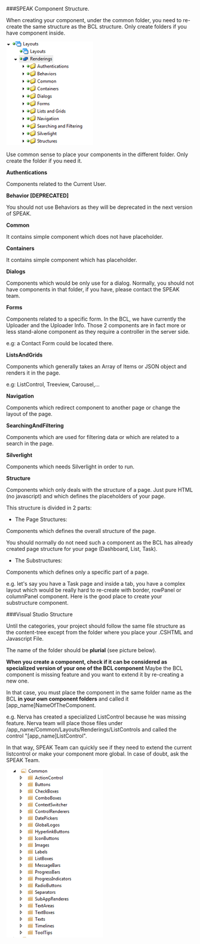 ###SPEAK Component Structure.

When creating your component, under the common folder, you need to re-create the same structure as the BCL structure. Only create folders if you have component inside.

![](component-tree.png)

Use common sense to place your components in the different folder. Only create the folder if you need it.

**Authentications**

Components related to the Current User.

**Behavior [DEPRECATED]**

You should not use Behaviors as they will be deprecated in the next version of SPEAK.

**Common**

It contains simple component which does not have placeholder.

**Containers**

It contains simple component which has placeholder.

**Dialogs**

Components which would be only use for a dialog. Normally, you should not have components in that folder, if you have, please contact the SPEAK team.

**Forms**

Components related to a specific form. In the BCL, we have currently the Uploader and the Uploader Info. Those 2 components are in fact more or less stand-alone component as they require a controller in the server side.

e.g: a Contact Form could be located there.

**ListsAndGrids**

Components which generally takes an Array of Items or JSON object and renders it in the page.

e.g: ListControl, Treeview, Carousel,...

**Navigation**

Components which redirect component to another page or change the layout of the page.

**SearchingAndFiltering**

Components which are used for filtering data or which are related to a search in the page.

**Silverlight**

Components which needs Silverlight in order to run.

**Structure**

Components which only deals with the structure of a page. Just pure HTML (no javascript) and which defines the placeholders of your page.

This structure is divided in 2 parts:

- The Page Structures:

Components which defines the overall structure of the page.

You should normally do not need such a component as the BCL has already created page structure for your page (Dashboard, List, Task).

- The Substructures:

Components which defines only a specific part of a page.

e.g. let's say you have a Task page and inside a tab, you have a complex layout which would be really hard to re-create with border, rowPanel or columnPanel component. Here is the good place to create your substructure component.

###Visual Studio Structure

Until the categories, your project should follow the same file structure as the content-tree except from the folder where you place your .CSHTML and Javascript File.

The name of the folder should be **plurial** (see picture below).

**When you create a component, check if it can be considered as specialized version of your one of the BCL component** Maybe the BCL component is missing feature and you want to extend it by re-creating a new one.

In that case, you must place the component in the same folder name as the BCL **in your own component folders** and called it [app_name]NameOfTheComponent. 

e.g. Nerva has created a specialized ListControl because he was missing feature. Nerva team will place those files under /app_name/Common/Layouts/Renderings/ListControls and called the control "[app_name]ListControl".

In that way, SPEAK Team can quickly see if they need to extend the current listcontrol or make your component more global. In case of doubt, ask the SPEAK Team.


![](component-category-tree.png)
